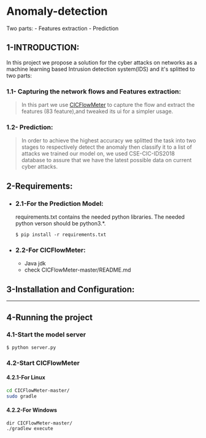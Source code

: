 # Anomaly-detection
Two parts:
    - Features extraction
    - Prediction

## 1-INTRODUCTION:


In this project we propose a solution for the cyber attacks on networks as a machine
learning based Intrusion detection system(IDS) and it's splitted to two parts:
### 1.1- Capturing the network flows and Features extraction:
>In this part we use [CICFlowMeter](https://github.com/ahlashkari/CICFlowMeter) to capture the flow and extract the features (83 feature),and tweaked its ui for a simpler usage.

### 1.2- Prediction:
>In order to achieve the highest accuracy we splitted the task into two stages to respectively detect the anomaly then classify it to a list of attacks we trained our model on, we used CSE-CIC-IDS2018 database to assure that we have the latest possible data on current cyber attacks.


## 2-Requirements:
- ### 2.1-For the Prediction Model:
    requirements.txt contains the needed python libraries.
    The needed python verson should be python3.*.
    ```
    $ pip install -r requirements.txt 
    ```
- ### 2.2-For CICFlowMeter:
    - Java jdk
    - check CICFlowMeter-master/README.md 

## 3-Installation and Configuration:
***
## 4-Running the project
### 4.1-Start the model server
```
$ python server.py
```
### 4.2-Start CICFlowMeter
#### 4.2.1-For Linux
```bash
cd CICFlowMeter-master/
sudo gradle
```
#### 4.2.2-For Windows
```dos
dir CICFlowMeter-master/
./gradlew execute
```
